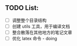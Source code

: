 ## TODO List: 
- [ ] 调整整个目录结构
- [ ] 创建 utils 工具，用于编译文档
- [ ] 整合散落在其他地方的笔记文章
- [ ] 优化 latex 命令 - doing
